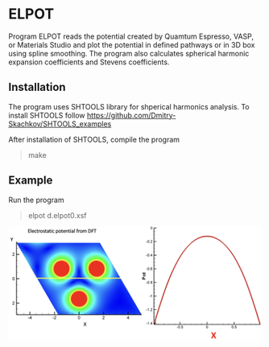 # ELPOT

Program ELPOT reads the potential created by Quamtum Espresso, VASP, or Materials Studio and plot the potential in defined pathways or in 3D box using spline smoothing. The program also calculates spherical harmonic expansion coefficients and Stevens coefficients.

## Installation

The program uses SHTOOLS library for shperical harmonics analysis. To install SHTOOLS follow https://github.com/Dmitry-Skachkov/SHTOOLS_examples 

After installation of SHTOOLS, compile the program

> make


## Example

Run the program

> elpot d.elpot0.xsf

![GitHub Logo](elpot.png)

